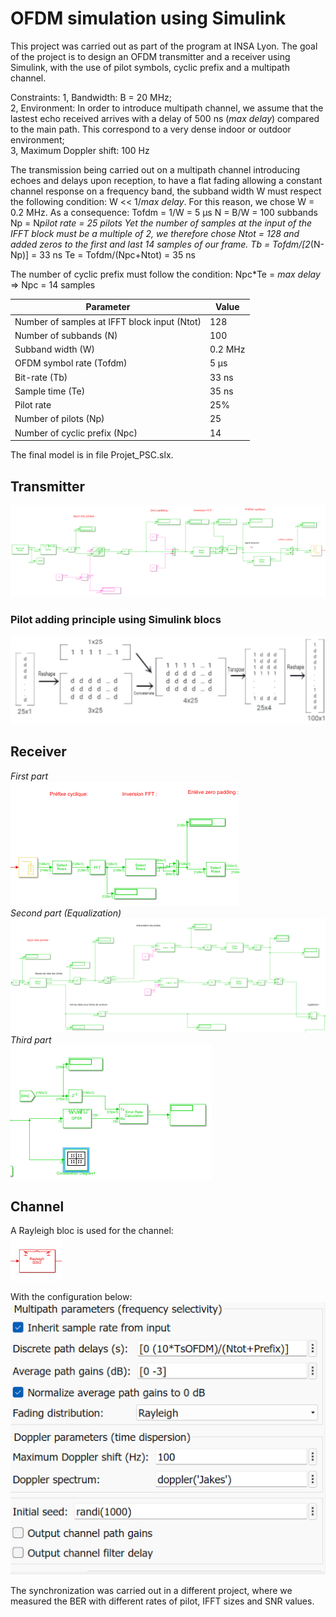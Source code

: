 # OFDM simulation using Simulink
This project was carried out as part of the program at INSA Lyon. The goal of the project is to design an OFDM transmitter and a receiver using Simulink, with the use of pilot symbols, cyclic prefix and a multipath channel.

Constraints:
1, Bandwidth: B = 20 MHz;<br />
2, Environment: In order to introduce multipath channel, we assume that the lastest echo received arrives with a delay of 500 ns (*max delay*) compared to the main path. This correspond to a very dense indoor or outdoor environment;<br />
3, Maximum Doppler shift: 100 Hz

The transmission being carried out on a multipath channel introducing echoes and delays upon reception, to have a flat fading allowing a constant channel response on a frequency band, the subband width W must respect the following condition: W << 1/*max delay*. For this reason, we chose W = 0.2 MHz.
As a consequence:
Tofdm = 1/W = 5 μs
N = B/W = 100 subbands
Np = N*pilot rate =  25 pilots
Yet the number of samples at the input of the IFFT block must be a multiple of 2, we therefore chose Ntot = 128 and added zeros to the first and last 14 samples of our frame. 
Tb = Tofdm/[2*(N-Np)] = 33 ns
Te = Tofdm/(Npc+Ntot) = 35 ns

The number of cyclic prefix must follow the condition: Npc*Te = *max delay* => Npc = 14 samples

|Parameter | Value |
| --- | --- |
| Number of samples at IFFT block input (Ntot) | 128 | 
| Number of subbands (N) | 100 |
| Subband width (W) | 0.2 MHz  |
| OFDM symbol rate (Tofdm) | 5 μs |
| Bit-rate (Tb) | 33 ns |
| Sample time (Te)| 35 ns |
| Pilot rate | 25% |
| Number of pilots (Np) | 25 |
| Number of cyclic prefix (Npc) | 14 |

The final model is in file Projet_PSC.slx.

## Transmitter
![My Image](Transmitter.png)

###  Pilot adding principle using Simulink blocs
![My Image](Pilot-adding.png)


## Receiver
*First part*<br />
![My Image](Receiver-1.png)<br />
*Second part (Equalization)*<br />
![My Image](Receiver-2.png)<br />
*Third part*<br />
![My Image](Receiver-3.png)<br />


## Channel
A Rayleigh bloc is used for the channel:<br />
![My Image](Rayleigh-bloc.png)

With the configuration below:<br />
![My Image](Rayleigh-channel.png)<br />

The synchronization was carried out in a different project, where we measured the BER with different rates of pilot, IFFT sizes and SNR values.
















